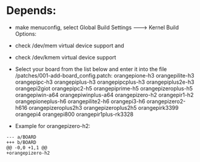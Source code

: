 
# Depends:
-    make menuconfig, select Global Build Settings ---> Kernel Build Options:
-    check /dev/mem virtual device support and
-    check /dev/kmem virtual device support

-    Select your board from the list below and enter it into the file /patches/001-add-board_config.patch:
	orangepione-h3
	orangepilite-h3
	orangepipc-h3
	orangepiplus-h3
	orangepipcplus-h3
	orangepiplus2e-h3
	orangepi2giot
	orangepipc2-h5
	orangepiprime-h5
	orangepizeroplus-h5
	orangepiwin-a64
	orangepiwinplus-a64
	orangepizero-h2
	orangepir1-h2
	orangepioneplus-h6
	orangepilite2-h6
	orangepi3-h6
	orangepizero2-h616
	orangepizeroplus2h3
	orangepizeroplus2h5
	orangepirk3399
	orangepi4
	orangepi800
	orangepir1plus-rk3328

-    Example for orangepizero-h2:
```
--- a/BOARD
+++ b/BOARD
@@ -0,0 +1,1 @@
+orangepizero-h2
```

